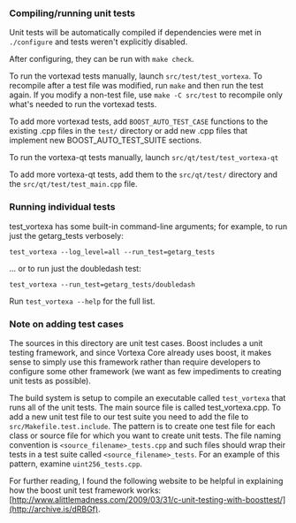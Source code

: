 ### Compiling/running unit tests

Unit tests will be automatically compiled if dependencies were met in `./configure`
and tests weren't explicitly disabled.

After configuring, they can be run with `make check`.

To run the vortexad tests manually, launch `src/test/test_vortexa`. To recompile
after a test file was modified, run `make` and then run the test again. If you
modify a non-test file, use `make -C src/test` to recompile only what's needed
to run the vortexad tests.

To add more vortexad tests, add `BOOST_AUTO_TEST_CASE` functions to the existing
.cpp files in the `test/` directory or add new .cpp files that
implement new BOOST_AUTO_TEST_SUITE sections.

To run the vortexa-qt tests manually, launch `src/qt/test/test_vortexa-qt`

To add more vortexa-qt tests, add them to the `src/qt/test/` directory and
the `src/qt/test/test_main.cpp` file.

### Running individual tests

test_vortexa has some built-in command-line arguments; for
example, to run just the getarg_tests verbosely:

    test_vortexa --log_level=all --run_test=getarg_tests

... or to run just the doubledash test:

    test_vortexa --run_test=getarg_tests/doubledash

Run `test_vortexa --help` for the full list.

### Note on adding test cases

The sources in this directory are unit test cases.  Boost includes a
unit testing framework, and since Vortexa Core already uses boost, it makes
sense to simply use this framework rather than require developers to
configure some other framework (we want as few impediments to creating
unit tests as possible).

The build system is setup to compile an executable called `test_vortexa`
that runs all of the unit tests.  The main source file is called
test_vortexa.cpp. To add a new unit test file to our test suite you need
to add the file to `src/Makefile.test.include`. The pattern is to create
one test file for each class or source file for which you want to create
unit tests.  The file naming convention is `<source_filename>_tests.cpp`
and such files should wrap their tests in a test suite
called `<source_filename>_tests`. For an example of this pattern,
examine `uint256_tests.cpp`.

For further reading, I found the following website to be helpful in
explaining how the boost unit test framework works:
[http://www.alittlemadness.com/2009/03/31/c-unit-testing-with-boosttest/](http://archive.is/dRBGf).
